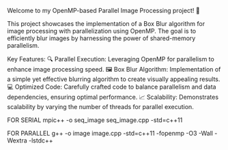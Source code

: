 
Welcome to my OpenMP-based Parallel Image Processing project! 🚀

This project showcases the implementation of a Box Blur algorithm for image processing with parallelization using OpenMP. The goal is to efficiently blur images by harnessing the power of shared-memory parallelism.

Key Features:
🔍 Parallel Execution: Leveraging OpenMP for parallelism to enhance image processing speed.
🖼️ Box Blur Algorithm: Implementation of a simple yet effective blurring algorithm to create visually appealing results.
💻 Optimized Code: Carefully crafted code to balance parallelism and data dependencies, ensuring optimal performance.
📈 Scalability: Demonstrates scalability by varying the number of threads for parallel execution.

FOR SERIAL 
mpic++ -o seq_image seq_image.cpp -std=c++11

FOR PARALLEL
g++ -o image image.cpp -std=c++11 -fopenmp -O3 -Wall -Wextra -lstdc++
